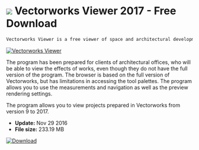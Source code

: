 # ![](https://cdn.softexe.net/static/icon/c/vectorworks-viewer-11291.png) Vectorworks Viewer 2017 - Free Download

```sh
Vectorworks Viewer is a free viewer of space and architectural development projects prepared in the Vectorworks program. The browser allows you to open, view and print projects.
```
[![Vectorworks Viewer](https://gallery.dpcdn.pl/imgc/Tools/72625/g_-_420x350_1.5_-_x20161129142609_0.png)](https://softexe.net/win/multimedia/image-viewer/vectorworks-viewer:ppbap.html)

The program has been prepared for clients of architectural offices, who will be able to view the effects of works, even though they do not have the full version of the program. The browser is based on the full version of Vectorworks, but has limitations in accessing the tool palettes. The program allows you to use the measurements and navigation as well as the preview rendering settings. 
 
 
 The program allows you to view projects prepared in Vectorworks from version 9 to 2017.


- **Update:** Nov 29 2016
- **File size:** 233.19 MB

[![Download](https://cdn.softexe.net/static/img/download.png)](https://softexe.net/win/multimedia/image-viewer/vectorworks-viewer:ppbap.html)

